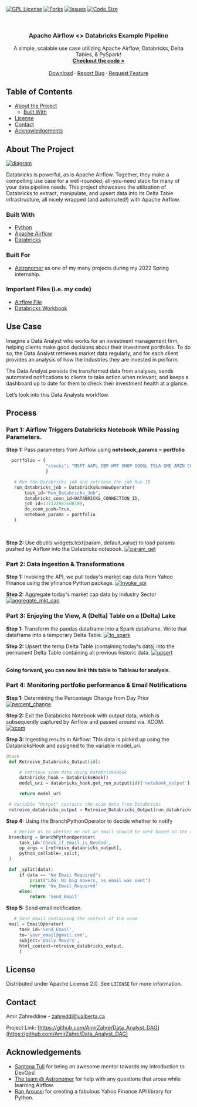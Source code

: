 <!-- PROJECT SHIELDS -->
[![GPL License][license-shield]][license-url]
[![Forks][forks-shield]][forks-url]
[![Issues][issues-shield]][issues-url]
[![Code Size][cSize-shield]][cSize-url]


<!-- PROJECT LOGO -->
<br />
  <h3 align="center">Apache Airflow <> Databricks Example Pipeline</h3>

  <p align="center">
    A simple, scalable use case utilizing Apache Airflow, Databricks, Delta Tables, & PySpark!
    <br />
    <a href="https://github.com/AmirZahre/Data_Analyst_DAG/"><strong>Checkout the code »</strong></a>
    <br />
    <br />
    <a href="https://github.com/AmirZahre/Data_Analyst_DAG/releases/tag/Astronomer">Download</a>
    ·
    <a href="https://github.com/AmirZahre/Data_Analyst_DAG/issues">Report Bug</a>
    ·
    <a href="https://github.com/AmirZahre/Data_Analyst_DAG/issues">Request Feature</a>
  </p>
</p>


<!-- TABLE OF CONTENTS -->
## Table of Contents

* [About the Project](#about-the-project)
  * [Built With](#built-with)
* [License](#license)
* [Contact](#contact)
* [Acknowledgements](#acknowledgements)


<!-- ABOUT THE PROJECT -->
## About The Project
  
[![diagram]](#)  

Databricks is powerful, as is Apache Airflow. Together, they make a compelling use case for a well-rounded, all-you-need stack for many of your data pipeline needs. This project showcases the utilization of Databricks to extract, manipulate, and upsert data into its Delta Table infrastructure, all nicely wrapped (and automated!) with Apache Airflow.
  
### Built With
* [Python](https://www.python.org/)
* [Apache Airflow](https://airflow.apache.org/)
* [Databricks](https://databricks.com/)

### Built For
* [Astronomer](https://www.astronomer.io/) as one of my many projects during my 2022 Spring internship.
  
### Important Files (i.e. my code)
* [Airflow File](https://github.com/AmirZahre/Data_Analyst_DAG/blob/main/dags/databricks.py)
* [Databricks Workbook](https://github.com/AmirZahre/Data_Analyst_DAG/blob/main/dag-workshop.ipynb)


<!-- PROCESS -->
## Use Case
  
Imagine a Data Analyst who works for an investment management firm, helping clients make good decisions about their investment portfolios. To do so, the Data Analyst retrieves market data regularly, and for each client provides an analysis of how the industries they are invested in perform.

The Data Analyst persists the transformed data from analyses, sends automated notifications to clients to take action when relevant, and keeps a dashboard up to date for them to check their investment health at a glance.

Let’s look into this Data Analysts workflow.
  
  
  
 
  
  
## Process
### Part 1: Airflow Triggers Databricks Notebook While Passing Parameters.
  <b>Step 1:</b>
  Pass parameters from Airflow using <b>notebook_params = portfolio</b>
  
```python
  portfolio = {
               "stocks": "MSFT AAPL IBM WMT SHOP GOOGL TSLA GME AMZN COST COKE CBRE NVDA AMD PG"
               }

   # Run the Databricks job and retrieve the job Run ID
   run_databricks_job = DatabricksRunNowOperator(
       task_id="Run_Databricks_Job",
       databricks_conn_id=DATABRICKS_CONNECTION_ID,
       job_id=137122987688189,
       do_xcom_push=True,
       notebook_params = portfolio
   )
```
<br>
  
  <b>Step 2:</b>
  Use dbutils.widgets.text(param, default_value) to load params pushed by Airflow into the Databricks notebook.
  [![param_get]](#)  

  
### Part 2: Data ingestion & Transformations
  <b>Step 1:</b>
  Invoking the API, we pull today's market cap data from Yahoo Finance using the yfinance Python package.
  [![invoke_api]](#) 
  
  <b>Step 2:</b> Aggregate today's market cap data by Industry Sector<br>
  [![aggregate_mkt_cap]](#) 

  
### Part 3: Enjoying the View, A (Delta) Table on a (Delta) Lake
  <b>Step 1:</b>
  Transform the pandas dataframe into a Spark dataframe. Write that dataframe into a temporary Delta Table.
  [![to_spark]](#) 
  
  <b>Step 2:</b>
  Upsert the temp Delta Table (containing today's data) into the permanent Delta Table containing all previous historic data.
  [![upsert]](#) 
  
  <br><b>Going forward, you can now link this table to Tableau for analysis.</b>
  
### Part 4: Monitoring portfolio performance & Email Notifications
  <b>Step 1:</b>
  Determining the Percentage Change from Day Prior
  [![percent_change]](#) 
  
  <b>Step 2:</b>
  Exit the Databricks Notebook with output data, which is subsequently captured by Airflow and passed around via. XCOM.<br>
  [![xcom]](#) 
  
  <b>Step 3:</b>
  Ingesting results in Airflow: This data is picked up using the DatabricksHook and assigned to the variable model_uri.
  ```python
  @task
   def Retreive_Databricks_Output(id):

       # retrieve xcom data using DatabricksHook
       databricks_hook = DatabricksHook()
       model_uri = databricks_hook.get_run_output(id)['notebook_output']['result']

       return model_uri

   # Variable "Output" contains the xcom data from Databricks
   retreive_databricks_output = Retreive_Databricks_Output(run_databricks_job.output['run_id'])
  ```
  
  <b>Step 4:</b>
  Using the BranchPythonOperator to decide whether to notify
  ```python
     # Decide as to whether or not an email should be sent based on the content of Output
   branching = BranchPythonOperator(
       task_id='Check_if_Email_is_Needed',
       op_args = [retreive_databricks_output],
       python_callable=_split,
   )

   def _split(data):
       if data == "No Email Required":
           print("LOG: No big movers, no email was sent")
           return 'No_Email_Required'
       else:
           return 'Send_Email'
  ```
  
  <b>Step 5:</b>
  Send email notification.
  ```python
     # Send email containing the content of the xcom
   mail = EmailOperator(
       task_id='Send_Email',
       to='your_email@gmail.com',
       subject='Daily Movers',
       html_content=retreive_databricks_output,
       )
  ```
  
  
<!-- LICENSE -->
## License

Distributed under Apache License 2.0. See `LICENSE` for more information.



<!-- CONTACT -->
## Contact

Amir Zahreddine - zahreddi@ualberta.ca

Project Link: [https://github.com/AmirZahre/Data_Analyst_DAG](https://github.com/AmirZahre/Data_Analyst_DAG)



<!-- ACKNOWLEDGEMENTS -->
## Acknowledgements
* [Santona Tuli](https://www.linkedin.com/in/santona-tuli/) for being an awesome mentor towards my introduction to DevOps!
* [The team @ Astronomer](https://www.astronomer.io/) for help with any questions that arose while learning Airflow.
* [Ran Aroussi](https://pypi.org/user/ranaroussi/) for creating a fabulous Yahoo Finance API library for Python.

  
<!-- MARKDOWN LINKS & IMAGES -->
[license-shield]: https://img.shields.io/github/license/AmirZahre/Data_Analyst_DAG
[license-url]: https://github.com/AmirZahre/Data_Analyst_DAG/blob/main/LICENSE.md
[issues-shield]: https://img.shields.io/github/issues/AmirZahre/Data_Analyst_DAG
[issues-url]: https://github.com/AmirZahre/Data_Analyst_DAG/issues
[forks-shield]: https://img.shields.io/github/forks/AmirZahre/Data_Analyst_DAG
[forks-url]: https://github.com/AmirZahre/Data_Analyst_Dag/network/members
[cSize-shield]: https://img.shields.io/github/languages/code-size/AmirZahre/Data_Analyst_Dag
[cSize-url]: https://github.com/AmirZahre/Data_Analyst_DAG
[diagram]: images/workflow.png
[tasks]: images/task_dependencies.png
[param_get]: images/param_get.png
[param_check]: images/param_check.png
[invoke_api]: images/invoke_api.png
[aggregate_mkt_cap]: images/aggregate_mkt_cap.png
[to_spark]: images/to_spark.png
[upsert]: images/upsert.png
[percent_change]: images/percent_change.png
[xcom]: images/xcom.png
  
  
